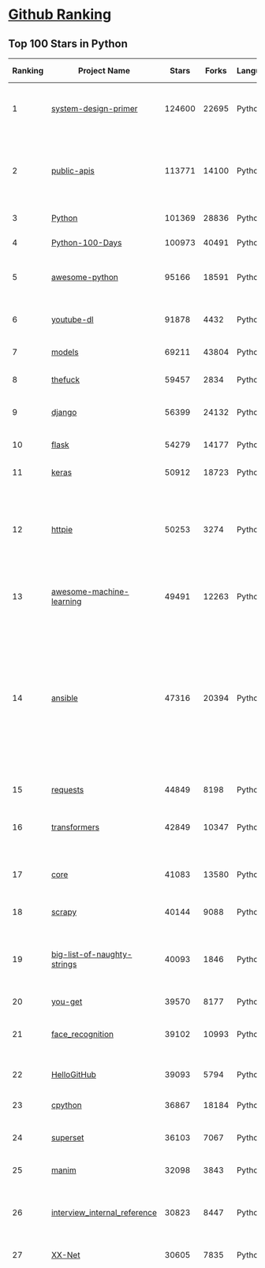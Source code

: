[Github Ranking](../README.md)
==========

## Top 100 Stars in Python

| Ranking | Project Name | Stars | Forks | Language | Open Issues | Description | Last Commit |
| ------- | ------------ | ----- | ----- | -------- | ----------- | ----------- | ----------- |
| 1 | [system-design-primer](https://github.com/donnemartin/system-design-primer) | 124600 | 22695 | Python | 184 | Learn how to design large-scale systems. Prep for the system design interview.  Includes Anki flashcards. | 2021-03-23T16:07:45Z |
| 2 | [public-apis](https://github.com/public-apis/public-apis) | 113771 | 14100 | Python | 245 | A collective list of free APIs such as http://ipstack.com, http://fixer.io/, https://numverify.com/, etc. for use in software and web development.  | 2021-03-24T19:21:26Z |
| 3 | [Python](https://github.com/TheAlgorithms/Python) | 101369 | 28836 | Python | 32 | All Algorithms implemented in Python | 2021-03-24T14:43:58Z |
| 4 | [Python-100-Days](https://github.com/jackfrued/Python-100-Days) | 100973 | 40491 | Python | 547 | Python - 100天从新手到大师 | 2021-03-24T08:55:59Z |
| 5 | [awesome-python](https://github.com/vinta/awesome-python) | 95166 | 18591 | Python | 142 | A curated list of awesome Python frameworks, libraries, software and resources | 2021-03-18T08:24:16Z |
| 6 | [youtube-dl](https://github.com/ytdl-org/youtube-dl) | 91878 | 4432 | Python | 3984 | Command-line program to download videos from YouTube.com and other video sites | 2021-03-24T21:55:09Z |
| 7 | [models](https://github.com/tensorflow/models) | 69211 | 43804 | Python | 1119 | Models and examples built with TensorFlow | 2021-03-25T02:55:18Z |
| 8 | [thefuck](https://github.com/nvbn/thefuck) | 59457 | 2834 | Python | 253 | Magnificent app which corrects your previous console command. | 2021-03-22T19:55:45Z |
| 9 | [django](https://github.com/django/django) | 56399 | 24132 | Python | 169 | The Web framework for perfectionists with deadlines. | 2021-03-24T22:40:40Z |
| 10 | [flask](https://github.com/pallets/flask) | 54279 | 14177 | Python | 22 | The Python micro framework for building web applications. | 2021-03-24T22:33:12Z |
| 11 | [keras](https://github.com/keras-team/keras) | 50912 | 18723 | Python | 3237 | Deep Learning for humans | 2021-03-24T21:58:06Z |
| 12 | [httpie](https://github.com/httpie/httpie) | 50253 | 3274 | Python | 141 | As easy as /aitch-tee-tee-pie/ 🥧 Modern, user-friendly command-line HTTP client for the API era. JSON support, colors, sessions, downloads, plugins & more. https://twitter.com/httpie | 2021-02-27T16:54:56Z |
| 13 | [awesome-machine-learning](https://github.com/josephmisiti/awesome-machine-learning) | 49491 | 12263 | Python | 7 | A curated list of awesome Machine Learning frameworks, libraries and software. | 2021-03-23T20:34:17Z |
| 14 | [ansible](https://github.com/ansible/ansible) | 47316 | 20394 | Python | 1875 | Ansible is a radically simple IT automation platform that makes your applications and systems easier to deploy and maintain. Automate everything from code deployment to network configuration to cloud management, in a language that approaches plain English, using SSH, with no agents to install on remote systems. https://docs.ansible.com. | 2021-03-25T01:13:11Z |
| 15 | [requests](https://github.com/psf/requests) | 44849 | 8198 | Python | 318 | A simple, yet elegant HTTP library. | 2021-03-23T14:23:47Z |
| 16 | [transformers](https://github.com/huggingface/transformers) | 42849 | 10347 | Python | 602 | 🤗Transformers: State-of-the-art Natural Language Processing for Pytorch and TensorFlow 2.0. | 2021-03-25T02:59:25Z |
| 17 | [core](https://github.com/home-assistant/core) | 41083 | 13580 | Python | 1646 | :house_with_garden: Open source home automation that puts local control and privacy first | 2021-03-25T02:39:34Z |
| 18 | [scrapy](https://github.com/scrapy/scrapy) | 40144 | 9088 | Python | 795 | Scrapy, a fast high-level web crawling & scraping framework for Python. | 2021-03-24T22:41:15Z |
| 19 | [big-list-of-naughty-strings](https://github.com/minimaxir/big-list-of-naughty-strings) | 40093 | 1846 | Python | 74 | The Big List of Naughty Strings is a list of strings which have a high probability of causing issues when used as user-input data. | 2021-02-22T01:19:23Z |
| 20 | [you-get](https://github.com/soimort/you-get) | 39570 | 8177 | Python | 354 | :arrow_double_down: Dumb downloader that scrapes the web | 2021-03-25T02:53:15Z |
| 21 | [face_recognition](https://github.com/ageitgey/face_recognition) | 39102 | 10993 | Python | 592 | The world's simplest facial recognition api for Python and the command line | 2021-03-20T02:37:00Z |
| 22 | [HelloGitHub](https://github.com/521xueweihan/HelloGitHub) | 39093 | 5794 | Python | 5 | :octocat: 分享 GitHub 上有趣、入门级的开源项目（5 周年） | 2021-03-22T15:36:02Z |
| 23 | [cpython](https://github.com/python/cpython) | 36867 | 18184 | Python | 1503 | The Python programming language | 2021-03-25T00:19:23Z |
| 24 | [superset](https://github.com/apache/superset) | 36103 | 7067 | Python | 893 | Apache Superset is a Data Visualization and Data Exploration Platform | 2021-03-25T03:00:12Z |
| 25 | [manim](https://github.com/3b1b/manim) | 32098 | 3843 | Python | 322 | Animation engine for explanatory math videos | 2021-03-24T21:00:56Z |
| 26 | [interview_internal_reference](https://github.com/0voice/interview_internal_reference) | 30823 | 8447 | Python | 23 | 2021年最新总结，阿里，腾讯，百度，美团，头条等技术面试题目，以及答案，专家出题人分析汇总。 | 2021-03-03T08:23:36Z |
| 27 | [XX-Net](https://github.com/XX-net/XX-Net) | 30605 | 7835 | Python | 7691 | A proxy tool to bypass GFW. | 2021-01-20T11:06:31Z |
| 28 | [funNLP](https://github.com/fighting41love/funNLP) | 29514 | 8712 | Python | 15 | 中英文敏感词、语言检测、中外手机/电话归属地/运营商查询、名字推断性别、手机号抽取、身份证抽取、邮箱抽取、中日文人名库、中文缩写库、拆字词典、词汇情感值、停用词、反动词表、暴恐词表、繁简体转换、英文模拟中文发音、汪峰歌词生成器、职业名称词库、同义词库、反义词库、否定词库、汽车品牌词库、汽车零件词库、连续英文切割、各种中文词向量、公司名字大全、古诗词库、IT词库、财经词库、成语词库、地名词库、历史名人词库、诗词词库、医学词库、饮食词库、法律词库、汽车词库、动物词库、中文聊天语料、中文谣言数据、百度中文问答数据集、句子相似度匹配算法集合、bert资源、文本生成&摘要相关工具、cocoNLP信息抽取工具、国内电话号码正则匹配、清华大学XLORE:中英文跨语言百科知识图谱、清华大学人工智能技术系列报告、自然语言生成、NLU太难了系列、自动对联数据及机器人、用户名黑名单列表、罪名法务名词及分类模型、微信公众号语料、cs224n深度学习自然语言处理课程、中文手写汉字识别、中文自然语言处理 语料/数据集、变量命名神器、分词语料库+代码、任务型对话英文数据集、ASR 语音数据集 + 基于深度学习的中文语音识别系统、笑声检测器、Microsoft多语言数字/单位/如日期时间识别包、中华新华字典数据库及api(包括常用歇后语、成语、词语和汉字)、文档图谱自动生成、SpaCy 中文模型、Common Voice语音识别数据集新版、神经网络关系抽取、基于bert的命名实体识别、关键词(Keyphrase)抽取包pke、基于医疗领域知识图谱的问答系统、基于依存句法与语义角色标注的事件三元组抽取、依存句法分析4万句高质量标注数据、cnocr：用来做中文OCR的Python3包、中文人物关系知识图谱项目、中文nlp竞赛项目及代码汇总、中文字符数据、speech-aligner: 从“人声语音”及其“语言文本”产生音素级别时间对齐标注的工具、AmpliGraph: 知识图谱表示学习(Python)库：知识图谱概念链接预测、Scattertext 文本可视化(python)、语言/知识表示工具：BERT & ERNIE、中文对比英文自然语言处理NLP的区别综述、Synonyms中文近义词工具包、HarvestText领域自适应文本挖掘工具（新词发现-情感分析-实体链接等）、word2word：(Python)方便易用的多语言词-词对集：62种语言/3,564个多语言对、语音识别语料生成工具：从具有音频/字幕的在线视频创建自动语音识别(ASR)语料库、构建医疗实体识别的模型（包含词典和语料标注）、单文档非监督的关键词抽取、Kashgari中使用gpt-2语言模型、开源的金融投资数据提取工具、文本自动摘要库TextTeaser: 仅支持英文、人民日报语料处理工具集、一些关于自然语言的基本模型、基于14W歌曲知识库的问答尝试--功能包括歌词接龙and已知歌词找歌曲以及歌曲歌手歌词三角关系的问答、基于Siamese bilstm模型的相似句子判定模型并提供训练数据集和测试数据集、用Transformer编解码模型实现的根据Hacker News文章标题自动生成评论、用BERT进行序列标记和文本分类的模板代码、LitBank：NLP数据集——支持自然语言处理和计算人文学科任务的100部带标记英文小说语料、百度开源的基准信息抽取系统、虚假新闻数据集、Facebook: LAMA语言模型分析，提供Transformer-XL/BERT/ELMo/GPT预训练语言模型的统一访问接口、CommonsenseQA：面向常识的英文QA挑战、中文知识图谱资料、数据及工具、各大公司内部里大牛分享的技术文档 PDF 或者 PPT、自然语言生成SQL语句（英文）、中文NLP数据增强（EDA）工具、英文NLP数据增强工具 、基于医药知识图谱的智能问答系统、京东商品知识图谱、基于mongodb存储的军事领域知识图谱问答项目、基于远监督的中文关系抽取、语音情感分析、中文ULMFiT-情感分析-文本分类-语料及模型、一个拍照做题程序、世界各国大规模人名库、一个利用有趣中文语料库 qingyun 训练出来的中文聊天机器人、中文聊天机器人seqGAN、省市区镇行政区划数据带拼音标注、教育行业新闻语料库包含自动文摘功能、开放了对话机器人-知识图谱-语义理解-自然语言处理工具及数据、中文知识图谱：基于百度百科中文页面-抽取三元组信息-构建中文知识图谱、masr: 中文语音识别-提供预训练模型-高识别率、Python音频数据增广库、中文全词覆盖BERT及两份阅读理解数据、ConvLab：开源多域端到端对话系统平台、中文自然语言处理数据集、基于最新版本rasa搭建的对话系统、基于TensorFlow和BERT的管道式实体及关系抽取、一个小型的证券知识图谱/知识库、复盘所有NLP比赛的TOP方案、OpenCLaP：多领域开源中文预训练语言模型仓库、UER：基于不同语料+编码器+目标任务的中文预训练模型仓库、中文自然语言处理向量合集、基于金融-司法领域(兼有闲聊性质)的聊天机器人、g2pC：基于上下文的汉语读音自动标记模块、Zincbase 知识图谱构建工具包、诗歌质量评价/细粒度情感诗歌语料库、快速转化「中文数字」和「阿拉伯数字」、百度知道问答语料库、基于知识图谱的问答系统、jieba_fast 加速版的jieba、正则表达式教程、中文阅读理解数据集、基于BERT等最新语言模型的抽取式摘要提取、Python利用深度学习进行文本摘要的综合指南、知识图谱深度学习相关资料整理、维基大规模平行文本语料、StanfordNLP 0.2.0：纯Python版自然语言处理包、NeuralNLP-NeuralClassifier：腾讯开源深度学习文本分类工具、端到端的封闭域对话系统、中文命名实体识别：NeuroNER vs. BertNER、新闻事件线索抽取、2019年百度的三元组抽取比赛：“科学空间队”源码、基于依存句法的开放域文本知识三元组抽取和知识库构建、中文的GPT2训练代码、ML-NLP - 机器学习(Machine Learning)NLP面试中常考到的知识点和代码实现、nlp4han:中文自然语言处理工具集(断句/分词/词性标注/组块/句法分析/语义分析/NER/N元语法/HMM/代词消解/情感分析/拼写检查、XLM：Facebook的跨语言预训练语言模型、用基于BERT的微调和特征提取方法来进行知识图谱百度百科人物词条属性抽取、中文自然语言处理相关的开放任务-数据集-当前最佳结果、CoupletAI - 基于CNN+Bi-LSTM+Attention 的自动对对联系统、抽象知识图谱、MiningZhiDaoQACorpus - 580万百度知道问答数据挖掘项目、brat rapid annotation tool: 序列标注工具、大规模中文知识图谱数据：1.4亿实体、数据增强在机器翻译及其他nlp任务中的应用及效果、allennlp阅读理解:支持多种数据和模型、PDF表格数据提取工具 、 Graphbrain：AI开源软件库和科研工具，目的是促进自动意义提取和文本理解以及知识的探索和推断、简历自动筛选系统、基于命名实体识别的简历自动摘要、中文语言理解测评基准，包括代表性的数据集&基准模型&语料库&排行榜、树洞 OCR 文字识别 、从包含表格的扫描图片中识别表格和文字、语声迁移、Python口语自然语言处理工具集(英文)、 similarity：相似度计算工具包，java编写、海量中文预训练ALBERT模型 、Transformers 2.0 、基于大规模音频数据集Audioset的音频增强 、Poplar：网页版自然语言标注工具、图片文字去除，可用于漫画翻译 、186种语言的数字叫法库、Amazon发布基于知识的人-人开放领域对话数据集 、中文文本纠错模块代码、繁简体转换 、 Python实现的多种文本可读性评价指标、类似于人名/地名/组织机构名的命名体识别数据集 、东南大学《知识图谱》研究生课程(资料)、. 英文拼写检查库 、 wwsearch是企业微信后台自研的全文检索引擎、CHAMELEON：深度学习新闻推荐系统元架构 、 8篇论文梳理BERT相关模型进展与反思、DocSearch：免费文档搜索引擎、 LIDA：轻量交互式对话标注工具 、aili - the fastest in-memory index in the East 东半球最快并发索引 、知识图谱车音工作项目、自然语言生成资源大全 、中日韩分词库mecab的Python接口库、中文文本摘要/关键词提取、汉字字符特征提取器 (featurizer)，提取汉字的特征（发音特征、字形特征）用做深度学习的特征、中文生成任务基准测评 、中文缩写数据集、中文任务基准测评 - 代表性的数据集-基准(预训练)模型-语料库-baseline-工具包-排行榜、PySS3：面向可解释AI的SS3文本分类器机器可视化工具 、中文NLP数据集列表、COPE - 格律诗编辑程序、doccano：基于网页的开源协同多语言文本标注工具 、PreNLP：自然语言预处理库、简单的简历解析器，用来从简历中提取关键信息、用于中文闲聊的GPT2模型：GPT2-chitchat、基于检索聊天机器人多轮响应选择相关资源列表(Leaderboards、Datasets、Papers)、(Colab)抽象文本摘要实现集锦(教程 、词语拼音数据、高效模糊搜索工具、NLP数据增广资源集、微软对话机器人框架 、 GitHub Typo Corpus：大规模GitHub多语言拼写错误/语法错误数据集、TextCluster：短文本聚类预处理模块 Short text cluster、面向语音识别的中文文本规范化、BLINK：最先进的实体链接库、BertPunc：基于BERT的最先进标点修复模型、Tokenizer：快速、可定制的文本词条化库、中文语言理解测评基准，包括代表性的数据集、基准(预训练)模型、语料库、排行榜、spaCy 医学文本挖掘与信息提取 、 NLP任务示例项目代码集、 python拼写检查库、chatbot-list - 行业内关于智能客服、聊天机器人的应用和架构、算法分享和介绍、语音质量评价指标(MOSNet, BSSEval, STOI, PESQ, SRMR)、 用138GB语料训练的法文RoBERTa预训练语言模型 、BERT-NER-Pytorch：三种不同模式的BERT中文NER实验、无道词典 - 有道词典的命令行版本，支持英汉互查和在线查询、2019年NLP亮点回顾、 Chinese medical dialogue data 中文医疗对话数据集 、最好的汉字数字(中文数字)-阿拉伯数字转换工具、 基于百科知识库的中文词语多词义/义项获取与特定句子词语语义消歧、awesome-nlp-sentiment-analysis - 情感分析、情绪原因识别、评价对象和评价词抽取、LineFlow：面向所有深度学习框架的NLP数据高效加载器、中文医学NLP公开资源整理 、MedQuAD：(英文)医学问答数据集、将自然语言数字串解析转换为整数和浮点数、Transfer Learning in Natural Language Processing (NLP) 、面向语音识别的中文/英文发音辞典、Tokenizers：注重性能与多功能性的最先进分词器、CLUENER 细粒度命名实体识别 Fine Grained Named Entity Recognition、 基于BERT的中文命名实体识别、中文谣言数据库、NLP数据集/基准任务大列表、nlp相关的一些论文及代码, 包括主题模型、词向量(Word Embedding)、命名实体识别(NER)、文本分类(Text Classificatin)、文本生成(Text Generation)、文本相似性(Text Similarity)计算等，涉及到各种与nlp相关的算法，基于keras和tensorflow 、Python文本挖掘/NLP实战示例、 Blackstone：面向非结构化法律文本的spaCy pipeline和NLP模型通过同义词替换实现文本“变脸” 、中文 预训练 ELECTREA 模型: 基于对抗学习 pretrain Chinese Model 、albert-chinese-ner - 用预训练语言模型ALBERT做中文NER 、基于GPT2的特定主题文本生成/文本增广、开源预训练语言模型合集、多语言句向量包、编码、标记和实现：一种可控高效的文本生成方法、 英文脏话大列表 、attnvis：GPT2、BERT等transformer语言模型注意力交互可视化、CoVoST：Facebook发布的多语种语音-文本翻译语料库，包括11种语言(法语、德语、荷兰语、俄语、西班牙语、意大利语、土耳其语、波斯语、瑞典语、蒙古语和中文)的语音、文字转录及英文译文、Jiagu自然语言处理工具 - 以BiLSTM等模型为基础，提供知识图谱关系抽取 中文分词 词性标注 命名实体识别 情感分析 新词发现 关键词 文本摘要 文本聚类等功能、用unet实现对文档表格的自动检测，表格重建、NLP事件提取文献资源列表 、 金融领域自然语言处理研究资源大列表、CLUEDatasetSearch - 中英文NLP数据集：搜索所有中文NLP数据集，附常用英文NLP数据集 、medical_NER - 中文医学知识图谱命名实体识别 、(哈佛)讲因果推理的免费书、知识图谱相关学习资料/数据集/工具资源大列表、Forte：灵活强大的自然语言处理pipeline工具集 、Python字符串相似性算法库、PyLaia：面向手写文档分析的深度学习工具包、TextFooler：针对文本分类/推理的对抗文本生成模块、Haystack：灵活、强大的可扩展问答(QA)框架、中文关键短语抽取工具 | 2020-12-22T20:11:33Z |
| 29 | [12306](https://github.com/testerSunshine/12306) | 29478 | 9334 | Python | 258 | 12306智能刷票，订票 | 2021-01-11T03:52:27Z |
| 30 | [localstack](https://github.com/localstack/localstack) | 29269 | 2303 | Python | 275 | 💻  A fully functional local AWS cloud stack. Develop and test your cloud & Serverless apps offline! | 2021-03-24T21:05:39Z |
| 31 | [AiLearning](https://github.com/apachecn/AiLearning) | 29249 | 9902 | Python | 33 | AiLearning: 机器学习 - MachineLearning - ML、深度学习 - DeepLearning - DL、自然语言处理 NLP | 2021-01-20T16:02:37Z |
| 32 | [pandas](https://github.com/pandas-dev/pandas) | 29101 | 12102 | Python | 3730 | Flexible and powerful data analysis / manipulation library for Python, providing labeled data structures similar to R data.frame objects, statistical functions, and much more | 2021-03-25T01:53:17Z |
| 33 | [fastapi](https://github.com/tiangolo/fastapi) | 28837 | 1981 | Python | 765 | FastAPI framework, high performance, easy to learn, fast to code, ready for production | 2021-03-24T21:23:59Z |
| 34 | [certbot](https://github.com/certbot/certbot) | 27841 | 3067 | Python | 575 | Certbot is EFF's tool to obtain certs from Let's Encrypt and (optionally) auto-enable HTTPS on your server.  It can also act as a client for any other CA that uses the ACME protocol. | 2021-03-24T23:58:15Z |
| 35 | [sentry](https://github.com/getsentry/sentry) | 27630 | 3099 | Python | 301 | Sentry is cross-platform application monitoring, with a focus on error reporting. | 2021-03-25T01:40:03Z |
| 36 | [bert](https://github.com/google-research/bert) | 27386 | 7749 | Python | 780 | TensorFlow code and pre-trained models for BERT | 2021-02-25T12:31:57Z |
| 37 | [wtfpython](https://github.com/satwikkansal/wtfpython) | 26327 | 2204 | Python | 52 | What the f*ck Python? 😱 | 2021-03-20T09:52:36Z |
| 38 | [DeepFaceLab](https://github.com/iperov/DeepFaceLab) | 25404 | 5672 | Python | 271 | DeepFaceLab is the leading software for creating deepfakes. | 2021-03-24T09:43:00Z |
| 39 | [rich](https://github.com/willmcgugan/rich) | 24237 | 720 | Python | 11 | Rich is a Python library for rich text and beautiful formatting in the terminal. | 2021-03-24T15:58:42Z |
| 40 | [Detectron](https://github.com/facebookresearch/Detectron) | 24232 | 5314 | Python | 319 | FAIR's research platform for object detection research, implementing popular algorithms like Mask R-CNN and RetinaNet. | 2021-03-10T07:33:32Z |
| 41 | [cheat.sh](https://github.com/chubin/cheat.sh) | 23836 | 1209 | Python | 83 | the only cheat sheet you need | 2021-03-18T14:27:51Z |
| 42 | [gym](https://github.com/openai/gym) | 23765 | 6792 | Python | 279 | A toolkit for developing and comparing reinforcement learning algorithms. | 2021-03-17T14:29:14Z |
| 43 | [sherlock](https://github.com/sherlock-project/sherlock) | 23559 | 2362 | Python | 113 | 🔎 Hunt down social media accounts by username across social networks | 2021-03-22T13:50:09Z |
| 44 | [Real-Time-Voice-Cloning](https://github.com/CorentinJ/Real-Time-Voice-Cloning) | 23534 | 4545 | Python | 14 | Clone a voice in 5 seconds to generate arbitrary speech in real-time | 2021-02-23T14:11:03Z |
| 45 | [PayloadsAllTheThings](https://github.com/swisskyrepo/PayloadsAllTheThings) | 22937 | 6743 | Python | 10 | A list of useful payloads and bypass for Web Application Security and Pentest/CTF | 2021-03-24T21:27:09Z |
| 46 | [YouCompleteMe](https://github.com/ycm-core/YouCompleteMe) | 22669 | 2627 | Python | 35 | A code-completion engine for Vim | 2021-03-22T12:12:51Z |
| 47 | [linux-insides](https://github.com/0xAX/linux-insides) | 22521 | 2571 | Python | 42 | A little bit about a linux kernel | 2021-03-20T16:32:02Z |
| 48 | [HanLP](https://github.com/hankcs/HanLP) | 22355 | 5982 | Python | 4 | 中文分词 词性标注 命名实体识别 依存句法分析 语义依存分析 新词发现 关键词短语提取 自动摘要 文本分类聚类 拼音简繁转换 自然语言处理 | 2021-03-23T15:00:17Z |
| 49 | [compose](https://github.com/docker/compose) | 22170 | 3703 | Python | 505 | Define and run multi-container applications with Docker | 2021-03-23T14:18:54Z |
| 50 | [interactive-coding-challenges](https://github.com/donnemartin/interactive-coding-challenges) | 22129 | 3534 | Python | 58 | 120+ interactive Python coding interview challenges (algorithms and data structures).  Includes Anki flashcards. | 2020-12-11T15:29:16Z |
| 51 | [mitmproxy](https://github.com/mitmproxy/mitmproxy) | 21875 | 2807 | Python | 238 | An interactive TLS-capable intercepting HTTP proxy for penetration testers and software developers. | 2021-03-25T02:57:28Z |
| 52 | [pipenv](https://github.com/pypa/pipenv) | 21672 | 1604 | Python | 509 |  Python Development Workflow for Humans. | 2021-03-19T14:51:01Z |
| 53 | [Python](https://github.com/geekcomputers/Python) | 21561 | 9775 | Python | 203 | My Python Examples | 2021-03-20T12:23:54Z |
| 54 | [ItChat](https://github.com/littlecodersh/ItChat) | 21313 | 4996 | Python | 231 | A complete and graceful API for Wechat. 微信个人号接口、微信机器人及命令行微信，三十行即可自定义个人号机器人。 | 2021-02-28T15:51:27Z |
| 55 | [airflow](https://github.com/apache/airflow) | 20880 | 8217 | Python | 986 | Apache Airflow - A platform to programmatically author, schedule, and monitor workflows | 2021-03-25T02:36:33Z |
| 56 | [python-cheatsheet](https://github.com/gto76/python-cheatsheet) | 20657 | 3932 | Python | 22 | Comprehensive Python Cheatsheet | 2021-03-18T19:41:15Z |
| 57 | [django-rest-framework](https://github.com/encode/django-rest-framework) | 20544 | 5612 | Python | 217 | Web APIs for Django. 🎸 | 2021-03-22T16:20:29Z |
| 58 | [algo](https://github.com/trailofbits/algo) | 20376 | 1760 | Python | 92 | Set up a personal VPN in the cloud | 2021-03-16T00:12:09Z |
| 59 | [black](https://github.com/psf/black) | 20034 | 1290 | Python | 441 | The uncompromising Python code formatter | 2021-03-24T23:38:07Z |
| 60 | [pytorch-tutorial](https://github.com/yunjey/pytorch-tutorial) | 20011 | 6325 | Python | 77 | PyTorch Tutorial for Deep Learning Researchers | 2021-03-10T08:49:34Z |
| 61 | [spaCy](https://github.com/explosion/spaCy) | 19960 | 3349 | Python | 117 | 💫 Industrial-strength Natural Language Processing (NLP) in Python | 2021-03-25T01:38:12Z |
| 62 | [tornado](https://github.com/tornadoweb/tornado) | 19881 | 5346 | Python | 223 | Tornado is a Python web framework and asynchronous networking library, originally developed at FriendFeed. | 2021-03-23T07:10:48Z |
| 63 | [sqlmap](https://github.com/sqlmapproject/sqlmap) | 19652 | 4221 | Python | 45 | Automatic SQL injection and database takeover tool | 2021-03-22T11:00:36Z |
| 64 | [ML-From-Scratch](https://github.com/eriklindernoren/ML-From-Scratch) | 19640 | 3787 | Python | 38 | Machine Learning From Scratch. Bare bones NumPy implementations of machine learning models and algorithms with a focus on accessibility. Aims to cover everything from linear regression to deep learning. | 2021-03-23T07:52:00Z |
| 65 | [python-fire](https://github.com/google/python-fire) | 18851 | 1135 | Python | 97 | Python Fire is a library for automatically generating command line interfaces (CLIs) from absolutely any Python object. | 2021-03-19T00:57:24Z |
| 66 | [redash](https://github.com/getredash/redash) | 18457 | 3173 | Python | 600 | Make Your Company Data Driven. Connect to any data source, easily visualize, dashboard and share your data. | 2021-03-24T21:51:04Z |
| 67 | [algo](https://github.com/wangzheng0822/algo) | 18274 | 5910 | Python | 132 | 数据结构和算法必知必会的50个代码实现 | 2021-03-04T09:43:06Z |
| 68 | [tqdm](https://github.com/tqdm/tqdm) | 17828 | 915 | Python | 279 | A Fast, Extensible Progress Bar for Python and CLI | 2021-03-21T02:43:43Z |
| 69 | [hosts](https://github.com/StevenBlack/hosts) | 17502 | 1558 | Python | 39 | Consolidating and extending hosts files from several well-curated sources. You can optionally pick extensions to block pornography, social media, and other categories. | 2021-03-23T13:52:03Z |
| 70 | [Depix](https://github.com/beurtschipper/Depix) | 17412 | 2076 | Python | 5 | Recovers passwords from pixelized screenshots | 2021-03-22T11:40:47Z |
| 71 | [celery](https://github.com/celery/celery) | 16947 | 3967 | Python | 500 | Distributed Task Queue (development branch) | 2021-03-23T15:35:14Z |
| 72 | [numpy](https://github.com/numpy/numpy) | 16625 | 5359 | Python | 2262 | The fundamental package for scientific computing with Python. | 2021-03-24T22:51:05Z |
| 73 | [magenta](https://github.com/magenta/magenta) | 16437 | 3386 | Python | 301 | Magenta: Music and Art Generation with Machine Intelligence | 2021-03-25T02:56:16Z |
| 74 | [spleeter](https://github.com/deezer/spleeter) | 15878 | 1636 | Python | 82 | Deezer source separation library including pretrained models. | 2021-03-12T16:47:11Z |
| 75 | [CheatSheetSeries](https://github.com/OWASP/CheatSheetSeries) | 15758 | 2288 | Python | 28 | The OWASP Cheat Sheet Series was created to provide a concise collection of high value information on specific application security topics. | 2021-03-24T21:55:34Z |
| 76 | [examples](https://github.com/pytorch/examples) | 15749 | 7368 | Python | 307 | A set of examples around pytorch in Vision, Text, Reinforcement Learning, etc. | 2021-03-22T21:22:59Z |
| 77 | [bitcoinbook](https://github.com/bitcoinbook/bitcoinbook) | 15731 | 4330 | Python | 43 | Mastering Bitcoin 2nd Edition - Programming the Open Blockchain | 2021-03-24T09:07:20Z |
| 78 | [reddit](https://github.com/reddit-archive/reddit) | 15691 | 2869 | Python | 304 | historical code from reddit.com | 2017-10-17T19:57:07Z |
| 79 | [locust](https://github.com/locustio/locust) | 15668 | 2084 | Python | 53 | Scalable user load testing tool written in Python | 2021-03-24T19:55:23Z |
| 80 | [detectron2](https://github.com/facebookresearch/detectron2) | 15577 | 3988 | Python | 95 | Detectron2 is FAIR's next-generation platform for object detection and segmentation. | 2021-03-24T21:29:53Z |
| 81 | [cascadia-code](https://github.com/microsoft/cascadia-code) | 15525 | 473 | Python | 41 | This is a fun, new monospaced font that includes programming ligatures and is designed to enhance the modern look and feel of the Windows Terminal. | 2021-03-01T18:02:49Z |
| 82 | [TensorFlow-Course](https://github.com/instillai/TensorFlow-Course) | 15522 | 3129 | Python | 2 | :satellite: Simple and ready-to-use tutorials for TensorFlow  | 2020-12-21T21:15:27Z |
| 83 | [jumpserver](https://github.com/jumpserver/jumpserver) | 15473 | 4123 | Python | 141 | JumpServer 是全球首款开源的堡垒机，是符合 4A 的专业运维安全审计系统。 | 2021-03-25T02:36:52Z |
| 84 | [professional-programming](https://github.com/charlax/professional-programming) | 15390 | 1378 | Python | 0 | A collection of full-stack resources for programmers. | 2021-03-22T08:50:06Z |
| 85 | [ray](https://github.com/ray-project/ray) | 15320 | 2489 | Python | 1429 | An open source framework that provides a simple, universal API for building distributed applications. Ray is packaged with RLlib, a scalable reinforcement learning library, and Tune, a scalable hyperparameter tuning library. | 2021-03-25T02:58:12Z |
| 86 | [toml](https://github.com/toml-lang/toml) | 15052 | 733 | Python | 37 | Tom's Obvious, Minimal Language | 2021-02-24T18:14:38Z |
| 87 | [pyspider](https://github.com/binux/pyspider) | 14928 | 3571 | Python | 281 | A Powerful Spider(Web Crawler) System in Python. | 2021-03-09T08:53:54Z |
| 88 | [bokeh](https://github.com/bokeh/bokeh) | 14886 | 3672 | Python | 659 | Interactive Data Visualization in the browser, from  Python | 2021-03-24T23:37:54Z |
| 89 | [ipython](https://github.com/ipython/ipython) | 14724 | 4143 | Python | 1483 | Official repository for IPython itself. Other repos in the IPython organization contain things like the website, documentation builds, etc. | 2021-03-24T00:08:28Z |
| 90 | [sanic](https://github.com/sanic-org/sanic) | 14709 | 1319 | Python | 36 | Async Python 3.7+ web server/framework \| Build fast. Run fast. | 2021-03-23T00:47:19Z |
| 91 | [Paddle](https://github.com/PaddlePaddle/Paddle) | 14640 | 3639 | Python | 2540 | PArallel Distributed Deep LEarning: Machine Learning Framework from Industrial Practice （『飞桨』核心框架，深度学习&机器学习高性能单机、分布式训练和跨平台部署） | 2021-03-25T02:54:41Z |
| 92 | [nginx-proxy](https://github.com/nginx-proxy/nginx-proxy) | 14553 | 2600 | Python | 692 | Automated nginx proxy for Docker containers using docker-gen | 2021-03-23T09:05:32Z |
| 93 | [pytorch-CycleGAN-and-pix2pix](https://github.com/junyanz/pytorch-CycleGAN-and-pix2pix) | 14552 | 4372 | Python | 342 | Image-to-Image Translation in PyTorch | 2021-03-17T02:07:30Z |
| 94 | [gpt-2](https://github.com/openai/gpt-2) | 14395 | 3650 | Python | 127 | Code for the paper "Language Models are Unsupervised Multitask Learners" | 2021-01-24T05:14:38Z |
| 95 | [poetry](https://github.com/python-poetry/poetry) | 14382 | 1149 | Python | 1062 | Python dependency management and packaging made easy. | 2021-03-25T01:17:40Z |
| 96 | [luigi](https://github.com/spotify/luigi) | 14349 | 2239 | Python | 75 | Luigi is a Python module that helps you build complex pipelines of batch jobs. It handles dependency resolution, workflow management, visualization etc. It also comes with Hadoop support built in.  | 2021-03-24T13:42:09Z |
| 97 | [PySnooper](https://github.com/cool-RR/PySnooper) | 14284 | 887 | Python | 18 | Never use print for debugging again | 2021-02-27T09:15:00Z |
| 98 | [dash](https://github.com/plotly/dash) | 14185 | 1447 | Python | 414 | Analytical Web Apps for Python, R, Julia, and Jupyter. No JavaScript Required. | 2021-03-11T04:49:18Z |
| 99 | [python-telegram-bot](https://github.com/python-telegram-bot/python-telegram-bot) | 14184 | 2972 | Python | 28 | We have made you a wrapper you can't refuse | 2021-03-24T17:45:17Z |
| 100 | [cookiecutter](https://github.com/cookiecutter/cookiecutter) | 14111 | 1426 | Python | 208 | A command-line utility that creates projects from cookiecutters (project templates), e.g. Python package projects, VueJS projects. | 2021-03-11T19:07:51Z |

